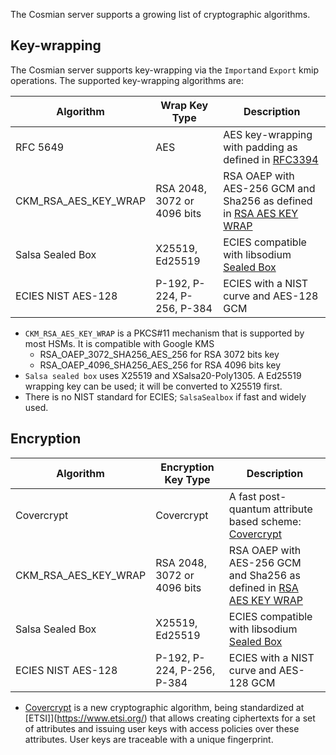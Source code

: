 The Cosmian server supports a growing list of cryptographic algorithms.

## Key-wrapping

The Cosmian server supports key-wrapping via the `Import`and `Export` kmip operations. The supported key-wrapping algorithms are:

| Algorithm            | Wrap Key Type               | Description                                                                                                                                                                 |
|----------------------|-----------------------------|-----------------------------------------------------------------------------------------------------------------------------------------------------------------------------|
| RFC 5649             | AES                         | AES key-wrapping with padding as defined in [RFC3394](https://tools.ietf.org/html/rfc5649)                                                                                  |
| CKM_RSA_AES_KEY_WRAP | RSA 2048, 3072 or 4096 bits | RSA OAEP with AES-256 GCM and Sha256 as defined in [RSA AES KEY WRAP](http://docs.oasis-open.org/pkcs11/pkcs11-curr/v2.40/cos01/pkcs11-curr-v2.40-cos01.html#_Toc408226908) |
| Salsa Sealed Box     | X25519, Ed25519             | ECIES compatible with libsodium [Sealed Box](https://doc.libsodium.org/public-key_cryptography/sealed_boxes)                                                                | 
| ECIES NIST AES-128   | P-192, P-224, P-256, P-384  | ECIES with a NIST curve and AES-128 GCM                                                                                                                                     |  

- `CKM_RSA_AES_KEY_WRAP` is a PKCS#11 mechanism that is supported by most HSMs. It is compatible with Google KMS
    - RSA_OAEP_3072_SHA256_AES_256 for RSA 3072 bits key
    - RSA_OAEP_4096_SHA256_AES_256 for RSA 4096 bits key
- `Salsa sealed box` uses X25519 and XSalsa20-Poly1305. A Ed25519 wrapping key can be used; it will be converted to X25519 first.
- There is no NIST standard for ECIES; `SalsaSealbox` if fast and widely used.

## Encryption

| Algorithm            | Encryption Key Type         | Description                                                                                                                                                                 |
|----------------------|-----------------------------|-----------------------------------------------------------------------------------------------------------------------------------------------------------------------------|
| Covercrypt           | Covercrypt                  | A fast post-quantum attribute based scheme: [Covercrypt](https://github.com/Cosmian/cover_crypt)                                                                            |
| CKM_RSA_AES_KEY_WRAP | RSA 2048, 3072 or 4096 bits | RSA OAEP with AES-256 GCM and Sha256 as defined in [RSA AES KEY WRAP](http://docs.oasis-open.org/pkcs11/pkcs11-curr/v2.40/cos01/pkcs11-curr-v2.40-cos01.html#_Toc408226908) |
| Salsa Sealed Box     | X25519, Ed25519             | ECIES compatible with libsodium [Sealed Box](https://doc.libsodium.org/public-key_cryptography/sealed_boxes)                                                                | 
| ECIES NIST AES-128   | P-192, P-224, P-256, P-384  | ECIES with a NIST curve and AES-128 GCM                                                                                                                                     |  

 - [Covercrypt](https://github.com/Cosmian/cover_crypt) is a new cryptographic algorithm, being standardized at [ETSI]](https://www.etsi.org/)
that allows creating ciphertexts for a set of attributes and issuing user keys with access policies over these attributes. User keys
are traceable with a unique fingerprint.

